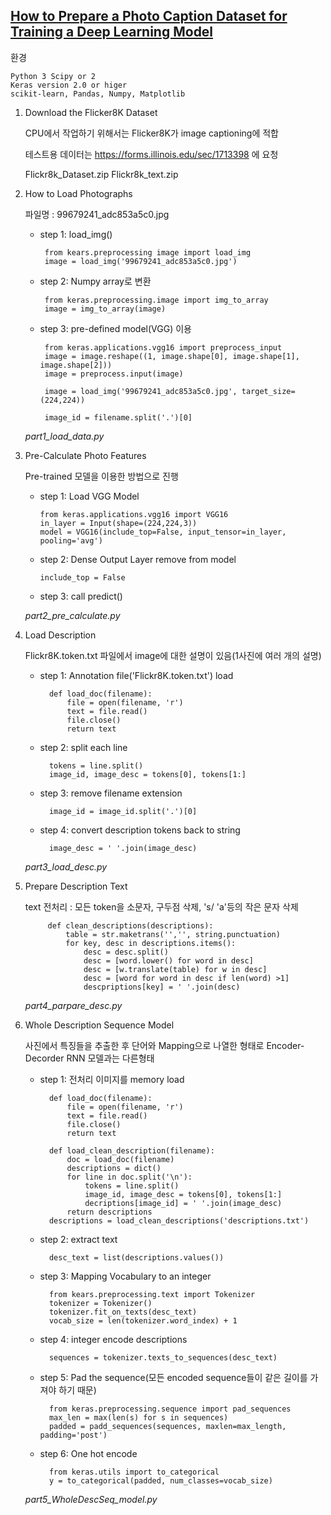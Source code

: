 ## [How to Prepare a Photo Caption Dataset for Training a Deep Learning Model](https://machinelearningmastery.com/prepare-photo-caption-dataset-training-deep-learning-model/)


환경
    
    Python 3 Scipy or 2
    Keras version 2.0 or higer
    scikit-learn, Pandas, Numpy, Matplotlib

1. Download the Flicker8K Dataset
   
   CPU에서 작업하기 위해서는 Flicker8K가 image captioning에 적합
   
   테스트용 데이터는 https://forms.illinois.edu/sec/1713398 에 요청
   
   Flickr8k_Dataset.zip
   Flickr8k_text.zip
   
2. How to Load Photographs

   파일명 : 99679241_adc853a5c0.jpg
   
   * step 1: load_img()
   
          from kears.preprocessing image import load_img
          image = load_img('99679241_adc853a5c0.jpg')
   
   * step 2: Numpy array로 변환
   
          from keras.preprocessing.image import img_to_array
          image = img_to_array(image)
          
   * step 3: pre-defined model(VGG) 이용
   
          from keras.applications.vgg16 import preprocess_input
          image = image.reshape((1, image.shape[0], image.shape[1], image.shape[2]))
          image = preprocess.input(image)
          
          image = load_img('99679241_adc853a5c0.jpg', target_size=(224,224))
          
          image_id = filename.split('.')[0]

    *part1_load_data.py*

3. Pre-Calculate Photo Features

    Pre-trained 모델을 이용한 방법으로 진행
    
    * step 1: Load VGG Model
    
          from keras.applications.vgg16 import VGG16
          in_layer = Input(shape=(224,224,3))
          model = VGG16(include_top=False, input_tensor=in_layer, pooling='avg')
    
    * step 2: Dense Output Layer remove from model
    
          include_top = False

    * step 3: call predict()
    
    
    *part2_pre_calculate.py*
    
    
4. Load Description

    Flickr8K.token.txt 파일에서 image에 대한 설명이 있음(1사진에 여러 개의 설명)
    
    * step 1: Annotation file('Flickr8K.token.txt') load 
    
            def load_doc(filename):
                file = open(filename, 'r')
                text = file.read()
                file.close()
                return text

    * step 2: split each line
        
            tokens = line.split()
            image_id, image_desc = tokens[0], tokens[1:]

    * step 3: remove filename extension
    
            image_id = image_id.split('.')[0]

    * step 4: convert description tokens back to string
        
            image_desc = ' '.join(image_desc)

    *part3_load_desc.py*


5. Prepare Description Text

    text 전처리 : 모든 token을 소문자, 구두점 삭제, 's/ 'a'등의 작은 문자 삭제
    
            def clean_descriptions(descriptions):
                table = str.maketrans('','', string.punctuation)
                for key, desc in descriptions.items():
                    desc = desc.split()
                    desc = [word.lower() for word in desc]
                    desc = [w.translate(table) for w in desc]
                    desc = [word for word in desc if len(word) >1]
                    descpriptions[key] = ' '.join(desc)

    *part4_parpare_desc.py*


6. Whole Description Sequence Model

    사진에서 특징들을 추출한 후 단어와 Mapping으로 나열한 형태로
    Encoder-Decorder RNN 모델과는 다른형태
    
    * step 1: 전처리 이미지를 memory load
    
            def load_doc(filename):
                file = open(filename, 'r')
                text = file.read()
                file.close()
                return text
                
            def load_clean_description(filename):
                doc = load_doc(filename)
                descriptions = dict()
                for line in doc.split('\n'):
                    tokens = line.split()
                    image_id, image_desc = tokens[0], tokens[1:]
                    decriptions[image_id] = ' '.join(image_desc)
                return descriptions
            descriptions = load_clean_descriptions('descriptions.txt')

    * step 2: extract text
        
            desc_text = list(descriptions.values())

    * step 3: Mapping Vocabulary to an integer
    
            from kears.preprocessing.text import Tokenizer
            tokenizer = Tokenizer()
            tokenizer.fit_on_texts(desc_text)
            vocab_size = len(tokenizer.word_index) + 1

    * step 4: integer encode descriptions
    
            sequences = tokenizer.texts_to_sequences(desc_text)

    * step 5: Pad the sequence(모든 encoded sequence들이 같은 길이를 가져야 하기 때문)
    
            from keras.preprocessing.sequence import pad_sequences
            max_len = max(len(s) for s in sequences)
            padded = padd_sequences(sequences, maxlen=max_length, padding='post')

    * step 6: One hot encode
    
            from keras.utils import to_categorical
            y = to_categorical(padded, num_classes=vocab_size)
            

    *part5_WholeDescSeq_model.py*

